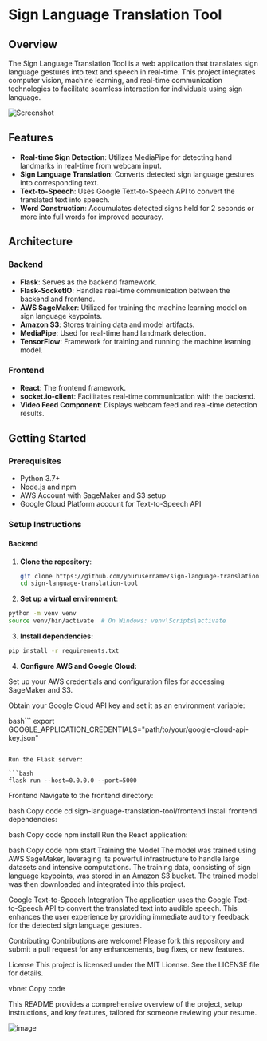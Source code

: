 # Sign Language Translation Tool

## Overview

The Sign Language Translation Tool is a web application that translates sign language gestures into text and speech in real-time. This project integrates computer vision, machine learning, and real-time communication technologies to facilitate seamless interaction for individuals using sign language.

![Screenshot](path/to/screenshot.png)

## Features

- **Real-time Sign Detection**: Utilizes MediaPipe for detecting hand landmarks in real-time from webcam input.
- **Sign Language Translation**: Converts detected sign language gestures into corresponding text.
- **Text-to-Speech**: Uses Google Text-to-Speech API to convert the translated text into speech.
- **Word Construction**: Accumulates detected signs held for 2 seconds or more into full words for improved accuracy.

## Architecture

### Backend

- **Flask**: Serves as the backend framework.
- **Flask-SocketIO**: Handles real-time communication between the backend and frontend.
- **AWS SageMaker**: Utilized for training the machine learning model on sign language keypoints.
- **Amazon S3**: Stores training data and model artifacts.
- **MediaPipe**: Used for real-time hand landmark detection.
- **TensorFlow**: Framework for training and running the machine learning model.

### Frontend

- **React**: The frontend framework.
- **socket.io-client**: Facilitates real-time communication with the backend.
- **Video Feed Component**: Displays webcam feed and real-time detection results.

## Getting Started

### Prerequisites

- Python 3.7+
- Node.js and npm
- AWS Account with SageMaker and S3 setup
- Google Cloud Platform account for Text-to-Speech API

### Setup Instructions

#### Backend

1. **Clone the repository**:

   ```bash
   git clone https://github.com/yourusername/sign-language-translation-tool.git
   cd sign-language-translation-tool

2. **Set up a virtual environment**:

```bash
python -m venv venv
source venv/bin/activate  # On Windows: venv\Scripts\activate
```
3. **Install dependencies:**

```bash
pip install -r requirements.txt
```
4. **Configure AWS and Google Cloud:**

Set up your AWS credentials and configuration files for accessing SageMaker and S3.

Obtain your Google Cloud API key and set it as an environment variable:

bash```
export GOOGLE_APPLICATION_CREDENTIALS="path/to/your/google-cloud-api-key.json"
```

Run the Flask server:

```bash
flask run --host=0.0.0.0 --port=5000
```
Frontend
Navigate to the frontend directory:

bash
Copy code
cd sign-language-translation-tool/frontend
Install frontend dependencies:

bash
Copy code
npm install
Run the React application:

bash
Copy code
npm start
Training the Model
The model was trained using AWS SageMaker, leveraging its powerful infrastructure to handle large datasets and intensive computations. The training data, consisting of sign language keypoints, was stored in an Amazon S3 bucket. The trained model was then downloaded and integrated into this project.

Google Text-to-Speech Integration
The application uses the Google Text-to-Speech API to convert the translated text into audible speech. This enhances the user experience by providing immediate auditory feedback for the detected sign language gestures.

Contributing
Contributions are welcome! Please fork this repository and submit a pull request for any enhancements, bug fixes, or new features.

License
This project is licensed under the MIT License. See the LICENSE file for details.

vbnet
Copy code

This README provides a comprehensive overview of the project, setup instructions, and key features, tailored for someone reviewing your resume.



![image](https://github.com/user-attachments/assets/2248e915-5124-45c2-979f-8367c75a5c7f)
